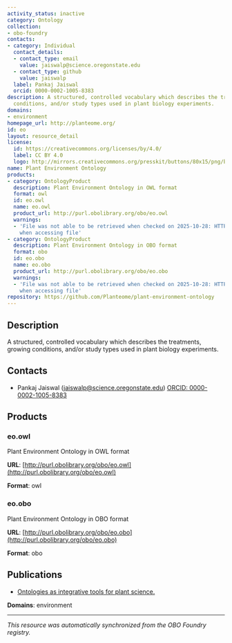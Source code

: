 ```yaml
---
activity_status: inactive
category: Ontology
collection:
- obo-foundry
contacts:
- category: Individual
  contact_details:
  - contact_type: email
    value: jaiswalp@science.oregonstate.edu
  - contact_type: github
    value: jaiswalp
  label: Pankaj Jaiswal
  orcid: 0000-0002-1005-8383
description: A structured, controlled vocabulary which describes the treatments, growing
  conditions, and/or study types used in plant biology experiments.
domains:
- environment
homepage_url: http://planteome.org/
id: eo
layout: resource_detail
license:
  id: https://creativecommons.org/licenses/by/4.0/
  label: CC BY 4.0
  logo: http://mirrors.creativecommons.org/presskit/buttons/80x15/png/by.png
name: Plant Environment Ontology
products:
- category: OntologyProduct
  description: Plant Environment Ontology in OWL format
  format: owl
  id: eo.owl
  name: eo.owl
  product_url: http://purl.obolibrary.org/obo/eo.owl
  warnings:
  - 'File was not able to be retrieved when checked on 2025-10-28: HTTP 404 error
    when accessing file'
- category: OntologyProduct
  description: Plant Environment Ontology in OBO format
  format: obo
  id: eo.obo
  name: eo.obo
  product_url: http://purl.obolibrary.org/obo/eo.obo
  warnings:
  - 'File was not able to be retrieved when checked on 2025-10-28: HTTP 404 error
    when accessing file'
repository: https://github.com/Planteome/plant-environment-ontology
---
```

## Description

A structured, controlled vocabulary which describes the treatments, growing conditions, and/or study types used in plant biology experiments.

## Contacts

- Pankaj Jaiswal (jaiswalp@science.oregonstate.edu) [ORCID: 0000-0002-1005-8383](https://orcid.org/0000-0002-1005-8383)

## Products

### eo.owl

Plant Environment Ontology in OWL format

**URL**: [http://purl.obolibrary.org/obo/eo.owl](http://purl.obolibrary.org/obo/eo.owl)

**Format**: owl

### eo.obo

Plant Environment Ontology in OBO format

**URL**: [http://purl.obolibrary.org/obo/eo.obo](http://purl.obolibrary.org/obo/eo.obo)

**Format**: obo

## Publications

- [Ontologies as integrative tools for plant science.](https://www.ncbi.nlm.nih.gov/pubmed/22847540)

**Domains**: environment

---

*This resource was automatically synchronized from the OBO Foundry registry.*